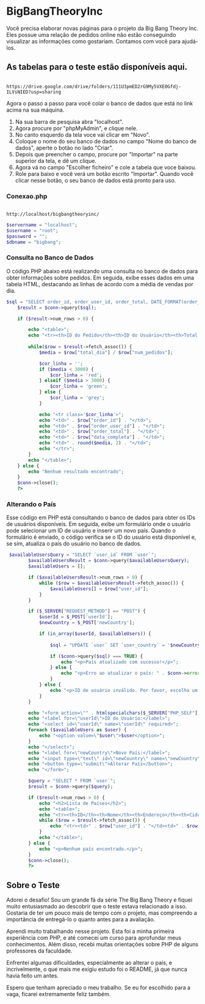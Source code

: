 # BigBangTheoryInc
Você precisa elaborar novas páginas para o projeto da Big Bang Theory Inc. Eles possue uma relação de pedidos online não estão conseguindo visualizar as informações como gostariam. Contamos com você para ajudá-los. 
                                        


##                                    As tabelas para o teste estão disponíveis aqui.
                https://drive.google.com/drive/folders/111U3pmED2rG9My5VXE0Gfdj-ILVsNIED?usp=sharing

Agora o passo a passo para você colar o banco de dados que está no link acima na sua máquina.

1. Na sua barra de pesquisa abra "localhost".
2. Agora procure por "phpMyAdmin", e clique nele.
3. No canto esquerdo da tela voce vai clicar em "Novo".
4. Coloque o nome do seu banco de dados no campo "Nome do banco de dados", aperte o botão no lado "Criar".
5. Depois que preencher o campo, procure por "Importar" na parte superior da tela, e dê um clique.
6. Agora vá no campo "Escolher ficheiro" e cole a tabela que voce baixou.
7. Role para baixo e você verá um botão escrito "Importar". Quando você clicar nesse botão, o seu banco de dados está pronto para uso.



###    Conexao.php

                                            http://localhost/bigbangtheoryinc/

```PHP
$servername = "localhost";
$username = "root";
$password = "";
$dbname = "bigbang";
```

### Consulta no Banco de Dados


O código PHP abaixo está realizando uma consulta no banco de dados para obter informações sobre pedidos. Em seguida, exibe esses dados em uma tabela HTML, destacando as linhas de acordo com a média de vendas por dia. 
```PHP
$sql = "SELECT order_id, order_user_id, order_total, DATE_FORMAT(order_date, '%Y-%m-%d') AS data_completa, SUM(order_total) AS total_dia, COUNT(*) AS num_pedidos FROM orders GROUP BY DATE_FORMAT(order_date, '%Y-%m-%d')";
    $result = $conn->query($sql);

    if ($result->num_rows > 0) {

        echo "<table>";
        echo "<tr><th>ID do Pedido</th><th>ID do Usuário</th><th>Total do Pedido</th><th>Data do Pedido</th><th>Média dos Pedidos</th></tr>";
        
        while($row = $result->fetch_assoc()) {    
            $media = $row["total_dia"] / $row["num_pedidos"];

            $cor_linha = '';
            if ($media < 3000) {
                $cor_linha = 'red';
            } elseif ($media > 3000) {
                $cor_linha = 'green';
            } else {
                $cor_linha = 'grey';
            }

            echo "<tr class='$cor_linha'>";
            echo "<td>" . $row["order_id"] . "</td>";
            echo "<td>" . $row["order_user_id"] . "</td>";
            echo "<td>" . $row["order_total"] . "</td>";
            echo "<td>" . $row["data_completa"] . "</td>";
            echo "<td>" . round($media, 2) . "</td>";
            echo "</tr>";
        }
        echo "</table>";
    } else {
        echo "Nenhum resultado encontrado";
    }
    $conn->close();
    ?>
```
### Alterando o País 
 Esse código em PHP está consultando o banco de dados para obter os IDs de usuários disponíveis. Em seguida, exibe um formulário onde o usuário pode selecionar um ID de usuário e inserir um novo país. Quando o formulário é enviado, o código verifica se o ID do usuário está disponível e, se sim, atualiza o país do usuário no banco de dados. 
``` PHP
 $availableUsersQuery = "SELECT `user_id` FROM `user`";
        $availableUsersResult = $conn->query($availableUsersQuery);
        $availableUsers = [];

        if ($availableUsersResult->num_rows > 0) {
            while ($row = $availableUsersResult->fetch_assoc()) {
                $availableUsers[] = $row["user_id"];
            }
        }

        if ($_SERVER["REQUEST_METHOD"] == "POST") {
            $userId = $_POST['userId'];
            $newCountry = $_POST['newCountry'];

            if (in_array($userId, $availableUsers)) {
                
                $sql = "UPDATE `user` SET `user_country` = '$newCountry' WHERE `user_id` = $userId";

                if ($conn->query($sql) === TRUE) {
                    echo "<p>País atualizado com sucesso!</p>";
                } else {
                    echo "<p>Erro ao atualizar o país: " . $conn->error . "</p>";
                }
            } else {
                echo "<p>ID de usuário inválido. Por favor, escolha um dos IDs disponíveis.</p>";
            }
        }

        echo "<form action=\"" . htmlspecialchars($_SERVER["PHP_SELF"]) . "\" method=\"POST\">";
        echo "<label for=\"userId\">ID do Usuário:</label>";
        echo "<select id=\"userId\" name=\"userId\" required>";
        foreach ($availableUsers as $user) {
            echo "<option value=\"$user\">$user</option>";
        }
        echo "</select>";
        echo "<label for=\"newCountry\">Novo País:</label>";
        echo "<input type=\"text\" id=\"newCountry\" name=\"newCountry\" required>";
        echo "<button type=\"submit\">Alterar País</button>";
        echo "</form>";

        $query = "SELECT * FROM `user`";
        $result = $conn->query($query);

        if ($result->num_rows > 0) {
            echo "<h2>Lista de Países</h2>";
            echo "<table>";
            echo "<tr><th>ID</th><th>Nome</th><th>Endereço</th><th>Cidade</th><th>País</th></tr>";
            while ($row = $result->fetch_assoc()) {
                echo "<tr><td>" . $row["user_id"] . "</td><td>" . $row["user_name"] . "</td><td>" . $row["user_address"] . "</td><td>" . $row["user_city"] . "</td><td>" . $row["user_country"] . "</td></tr>";
            }
            echo "</table>";
        } else {
            echo "<p>Nenhum país encontrado.</p>";
        }
        $conn->close();
        ?>
```


## Sobre o Teste

Adorei o desafio! Sou um grande fã da série The Big Bang Theory e fiquei muito entusiasmado ao descobrir que o teste estava relacionado a isso. Gostaria de ter um pouco mais de tempo com o projeto, mas compreendo a importância de entregá-lo o quanto antes para a avaliação.

Aprendi muito trabalhando nesse projeto. Esta foi a minha primeira experiência com PHP, e até comecei um curso para aprofundar meus conhecimentos. Além disso, recebi muitas orientações sobre PHP de alguns professores da faculdade.

Enfrentei algumas dificuldades, especialmente ao alterar o país, e incrivelmente, o que mais me exigiu estudo foi o README, já que nunca havia feito um antes.

Espero que tenham apreciado o meu trabalho. Se eu for escolhido para a vaga, ficarei extremamente feliz também.
